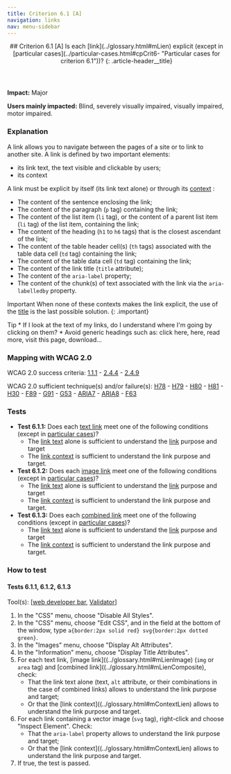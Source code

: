 ```yaml
---
title: Criterion 6.1 [A]
navigation: links
nav: menu-sidebar
---
```


<header>
## Criterion 6.1 [A] <span>Is each [link](../glossary.html#mLien) explicit (except in [particular cases](../particular-cases.html#cpCrit6- "Particular cases for criterion 6.1"))?</span>
{: .article-header__title}
</header>

**Impact:** Major

**Users mainly impacted:** Blind, severely visually impaired, visually impaired, motor impaired.

### Explanation

A link allows you to navigate between the pages of a site or to link to another site. A link is defined by two important elements:

* its link text, the text visible and clickable by users;
* its context

A link must be explicit by itself (its link text alone) or through its [context](../glossary.html#mContexteLien) :

*   The content of the sentence enclosing the link;
*   The content of the paragraph (`p` tag) containing the link;
*   The content of the list item (`li` tag), or the content of a parent list item (`li` tag) of the list item, containing the link;
*   The content of the heading (`h1` to `h6` tags) that is the closest ascendant of the link;
*   The content of the table header cell(s) (`th` tags) associated with the table data cell (`td` tag) containing the link;
*   The content of the table data cell (`td` tag) containing the link;
*   The content of the link title (`title` attribute);
*   The content of the `aria-label` property;
*   The content of the chunk(s) of text associated with the link via the `aria-labelledby` property.

<span class="visually-hidden">Important</span>
When none of these contexts makes the link explicit, the use of the [title](../glossary.html#mTitreLien) is the last possible solution.
{: .important}

<div class="tip">
<span class="visually-hidden">Tip</span>
* If I look at the text of my links, do I understand where I'm going by clicking on them?
* Avoid generic headings such as: click here, here, read more, visit this page, download...
</div>

### Mapping with WCAG 2.0

WCAG 2.0 success criteria: [1.1.1](http://www.w3.org/TR/WCAG20/#text-equiv-all) - [2.4.4](http://www.w3.org/TR/WCAG20/#navigation-mechanisms-refs) - [2.4.9](http://www.w3.org/TR/WCAG20/#navigation-mechanisms-link)

WCAG 2.0 sufficient technique(s) and/or failure(s): [H78](http://www.w3.org/TR/WCAG-TECHS/H78.html) - [H79](http://www.w3.org/TR/WCAG-TECHS/H79.html) - [H80](http://www.w3.org/TR/WCAG-TECHS/H80.html) - [H81](http://www.w3.org/TR/WCAG-TECHS/H81.html) - [H30](http://www.w3.org/TR/WCAG-TECHS/H30.html) - [F89](http://www.w3.org/TR/WCAG-TECHS/F89.html) - [G91](http://www.w3.org/TR/WCAG-TECHS/G91.html) - [G53](http://www.w3.org/TR/WCAG-TECHS/G53.html) - [ARIA7](http://www.w3.org/TR/WCAG-TECHS/ARIA7.html) - [ARIA8](http://www.w3.org/TR/WCAG-TECHS/ARIA8.html) - [F63](http://www.w3.org/TR/WCAG-TECHS/F63.html)

### Tests

*   **Test 6.1.1:** Does each [text link](../glossary.html#mLienTexte) meet one of the following conditions (except in [particular cases](../particular-cases.html#cpCrit6- "Particular cases for criterion 6.1"))?
    *   The [link text](../glossary.html#mIntituleLien) alone is sufficient to understand the [link](../glossary.html#mLien) purpose and target
    *   The [link context](../glossary.html#mContexteLien) is sufficient to understand the link purpose and target.
*   **Test 6.1.2:** Does each [image link](../glossary.html#mLienImage) meet one of the following conditions (except in [particular cases](../particular-cases.html#cpCrit6- "Particular cases for criterion 6.1"))?
    *   The [link text](../glossary.html#mIntituleLien) alone is sufficient to understand the [link](../glossary.html#mLien) purpose and target
    *   The [link context](../glossary.html#mContexteLien) is sufficient to understand the link purpose and target.
*   **Test 6.1.3:** Does each [combined link](../glossary.html#mLienComposite) meet one of the following conditions (except in [particular cases](../particular-cases.html#cpCrit6- "Particular cases for criterion 6.1"))?
    *   The [link text](../glossary.html#mIntituleLien) alone is sufficient to understand the [link](../glossary.html#mLien) purpose and target
    *   The [link context](../glossary.html#mContexteLien) is sufficient to understand the link purpose and target.

### How to test

#### Tests 6.1.1, 6.1.2, 6.1.3

Tool(s): [[web developer bar](../tools.html#web-developer-bar), [Validator](../tools.html#w3c-markup-validation-service)]

1.  In the "CSS" menu, choose "Disable All Styles".
2.  In the "CSS" menu, choose "Edit CSS", and in the field at the bottom of the window, type `a{border:2px solid red} svg{border:2px dotted green}`.
3.  In the "Images" menu, choose "Display Alt Attributes".
4.  In the "Information" menu, choose "Display Title Attributes".
5.  For each text link, [image link]((../glossary.html#mLienImage) (`img` or `area` tag) and [combined link]((../glossary.html#mLienComposite), check:
    *   That the link text alone (text, `alt` attribute, or their combinations in the case of combined links) allows to understand the link purpose and target;
    *   Or that the [link context]((../glossary.html#mContextLien) allows to understand the link purpose and target.
6.  For each link containing a vector image (`svg` tag), right-click and choose "Inspect Element". Check:
    *   That the `aria-label` property allows to understand the link purpose and target;
    *   Or that the [link context]((../glossary.html#mContextLien) allows to understand the link purpose and target.
7.  If true, the test is passed.
